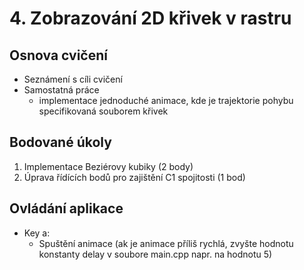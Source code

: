 # 4. Zobrazování 2D křivek v rastru

## Osnova cvičení
- Seznámení s cíli cvičení
- Samostatná práce
  * implementace jednoduché animace, kde je trajektorie pohybu specifikovaná souborem křivek

## Bodované úkoly
1. Implementace Beziérovy kubiky (2 body)
2. Úprava řídících bodů pro zajištění C1 spojitosti (1 bod)

## Ovládání aplikace
- Key a:
  * Spuštění animace (ak je animace příliš rychlá, zvyšte hodnotu konstanty delay v soubore main.cpp napr. na hodnotu 5)

